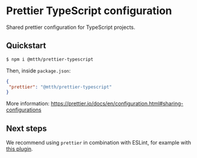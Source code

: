 # Prettier TypeScript configuration

Shared prettier configuration for TypeScript projects.

## Quickstart

```sh
$ npm i @mtth/prettier-typescript
```

Then, inside `package.json`:

```json
{
 "prettier": "@mtth/prettier-typescript"
}
```

More information:
https://prettier.io/docs/en/configuration.html#sharing-configurations

## Next steps

We recommend using `prettier` in combination with ESLint, for example
with [this plugin](https://github.com/mtth/eslint-plugin).
